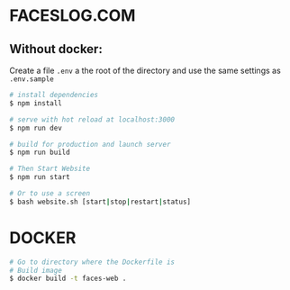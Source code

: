 # FACESLOG.COM

## Without docker:

Create a file `.env` a the root of the directory and use the same settings as `.env.sample`
```bash
# install dependencies
$ npm install

# serve with hot reload at localhost:3000
$ npm run dev

# build for production and launch server
$ npm run build

# Then Start Website 
$ npm run start

# Or to use a screen
$ bash website.sh [start|stop|restart|status]
```

# DOCKER

```bash
# Go to directory where the Dockerfile is
# Build image
$ docker build -t faces-web .
```
